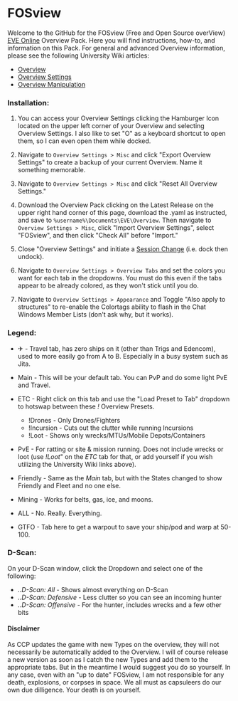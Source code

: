 # **FOSview**

Welcome to the GitHub for the FOSview (Free and Open Source overView) [EVE Online](https://www.eveonline.com/) Overview Pack. Here you will find instructions, how-to, and information on this Pack. For general and advanced Overview information, please see the following University Wiki articles:

- [Overview](https://wiki.eveuniversity.org/Overview)
- [Overview Settings](https://wiki.eveuniversity.org/Overview_settings)
- [Overview Manipulation](https://wiki.eveuniversity.org/Overview_manipulation)

### **Installation:**

1. You can access your Overview Settings clicking the Hamburger Icon located on the upper left corner of your Overview and selecting Overview Settings. I also like to set "O" as a keyboard shortcut to open them, so I can even open them while docked.

2. Navigate to `Overview Settings > Misc` and click "Export Overview Settings" to create a backup of your current Overview. Name it something memorable.

3. Navigate to `Overview Settings > Misc` and click "Reset All Overview Settings."

4. Download the Overview Pack clicking on the Latest Release on the upper right hand corner of this page, download the .yaml as instructed, and save to `%username%\Documents\EVE\Overview`. Then navigate to `Overview Settings > Misc`, click "Import Overview Settings", select "FOSview", and then click "Check All" before "Import."

5. Close "Overview Settings" and initiate a [Session Change](https://wiki.eveuniversity.org/Timers#Session_Change_Timer_.28SCT.29) (i.e. dock then undock).

6. Navigate to `Overview Settings > Overview Tabs` and set the colors you want for each tab in the dropdowns. You must do this even if the tabs appear to be already colored, as they won't stick until you do.

7. Navigate to `Overview Settings > Appearance` and Toggle "Also apply to structures" to re-enable the Colortags ability to flash in the Chat Windows Member Lists (don't ask why, but it works).


### **Legend:**

- ✈ - Travel tab, has zero ships on it (other than Trigs and Edencom), used to more easily go from A to B. Especially in a busy system such as Jita.

- Main - This will be your default tab. You can PvP and do some light PvE and Travel.

- ETC - Right click on this tab and use the "Load Preset to Tab" dropdown to hotswap between these *!* Overview Presets.
  - !Drones - Only Drones/Fighters
  - !Incursion - Cuts out the clutter while running Incursions
  - !Loot - Shows only wrecks/MTUs/Mobile Depots/Containers


- PvE - For ratting or site & mission running. Does not include wrecks or loot (use *!Loot*" on the *ETC* tab for that, or add yourself if you wish utilizing the University Wiki links above).

- Friendly - Same as the *Main* tab, but with the States changed to show Friendly and Fleet and no one else.

- Mining - Works for belts, gas, ice, and moons.

- ALL - No. Really. Everything.

- GTFO - Tab here to get a warpout to save your ship/pod and warp at 50-100.


### **D-Scan:**

On your D-Scan window, click the Dropdown and select one of the following:
- *..D-Scan: All* - Shows almost everything on D-Scan
- *..D-Scan: Defensive* - Less clutter so you can see an incoming hunter
- *..D-Scan: Offensive* - For the hunter, includes wrecks and a few other bits

#### **Disclaimer**

As CCP updates the game with new Types on the overview, they will not necessarily be automatically added to the Overview. I will of course release a new version as soon as I catch the new Types and add them to the appropriate tabs. But in the meantime I would suggest you do so yourself. In any case, even with an "up to date" FOSview, I am not responsible for any death, explosions, or corpses in space. We all must as capsuleers do our own due dilligence. Your death is on yourself.
